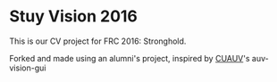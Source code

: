 Stuy Vision 2016
================

This is our CV project for FRC 2016: Stronghold.

Forked and made using an alumni's project, inspired by [CUAUV](https://github.com/cuauv)'s auv-vision-gui
